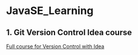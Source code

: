 # JavaSE_Learning

## 1. Git Version Control Idea course

<a href="https://www.bilibili.com/video/BV1na411v7gS/?spm_id_from=333.788.recommend_more_video.1&vd_source=f7b1e3f4e5a749808b3cdf3250e641c7
">Full course for Version Control with Idea</a>

